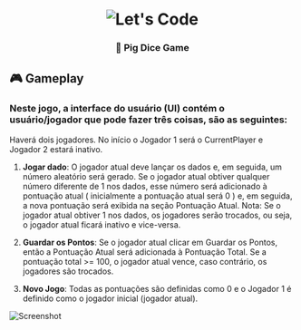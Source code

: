 <h1 align="center">
<img src="https://user-images.githubusercontent.com/1951762/133836198-1689bf5e-8eda-4516-ab0f-906227aa3b85.jpg" title="Let's Code" />
</h1>

<h3 align="center">
  🎲 Pig Dice Game
</h3>

## 🎮 Gameplay

### Neste jogo, a interface do usuário (UI) contém o usuário/jogador que pode fazer três coisas, são as seguintes:

Haverá dois jogadores. No início o Jogador 1 será o CurrentPlayer e Jogador 2 estará inativo.

1. **Jogar dado**: O jogador atual deve lançar os dados e, em seguida, um número aleatório será gerado. Se o jogador atual obtiver qualquer número diferente de 1 nos dados, esse número será adicionado à pontuação atual ( inicialmente a pontuação atual será 0 ) e, em seguida, a nova pontuação será exibida na seção Pontuação Atual.  Nota: Se o jogador atual obtiver 1 nos dados, os jogadores serão trocados, ou seja, o jogador atual ficará inativo e vice-versa.

2. **Guardar os Pontos**: Se o jogador atual clicar em Guardar os Pontos, então a Pontuação Atual será adicionada à Pontuação Total. Se a pontuação total >= 100, o jogador atual vence, caso contrário, os jogadores são trocados.

3. **Novo Jogo**: Todas as pontuações são definidas como 0 e o Jogador 1 é definido como o jogador inicial (jogador atual).

![Screenshot](https://user-images.githubusercontent.com/1951762/138693750-e3b2779d-7fd9-4573-9be9-3045efba7381.png)

